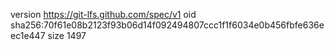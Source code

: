 version https://git-lfs.github.com/spec/v1
oid sha256:70f61e08b2123f93b06d14f092494807ccc1f1f6034e0b456fbfe636eec1e447
size 1497
